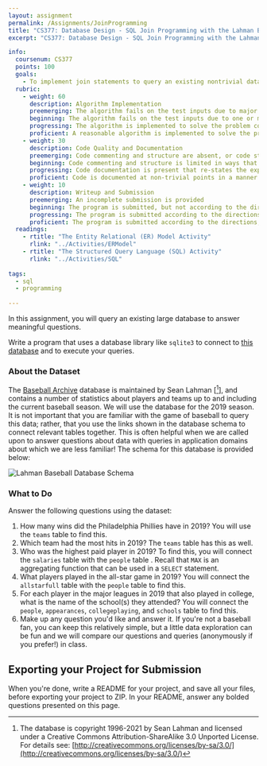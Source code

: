 ```yaml
---
layout: assignment
permalink: /Assignments/JoinProgramming
title: "CS377: Database Design - SQL Join Programming with the Lahman Baseball Database"
excerpt: "CS377: Database Design - SQL Join Programming with the Lahman Baseball Database"

info:
  coursenum: CS377
  points: 100
  goals:
    - To implement join statements to query an existing nontrivial database
  rubric:
    - weight: 60
      description: Algorithm Implementation
      preemerging: The algorithm fails on the test inputs due to major issues, or the program fails to compile and/or run
      beginning: The algorithm fails on the test inputs due to one or more minor issues
      progressing: The algorithm is implemented to solve the problem correctly according to given test inputs, but would fail if executed in a general case due to a minor issue or omission in the algorithm design or implementation
      proficient: A reasonable algorithm is implemented to solve the problem which correctly solves the problem according to the given test inputs, and would be reasonably expected to solve the problem in the general case
    - weight: 30
      description: Code Quality and Documentation
      preemerging: Code commenting and structure are absent, or code structure departs significantly from best practice, and/or the code departs significantly from the style guide
      beginning: Code commenting and structure is limited in ways that reduce the readability of the program, and/or there are minor departures from the style guide
      progressing: Code documentation is present that re-states the explicit code definitions, and/or code is written that mostly adheres to the style guide
      proficient: Code is documented at non-trivial points in a manner that enhances the readability of the program, and code is written according to the style guide
    - weight: 10
      description: Writeup and Submission
      preemerging: An incomplete submission is provided
      beginning: The program is submitted, but not according to the directions in one or more ways (for example, because it is lacking a readme writeup or missing answers to written questions)
      progressing: The program is submitted according to the directions with a minor omission or correction needed, including a readme writeup describing the solution and answering nearly all questions posed in the instructions
      proficient: The program is submitted according to the directions, including a readme writeup describing the solution and answering all questions posed in the instructions
  readings:
    - rtitle: "The Entity Relational (ER) Model Activity"
      rlink: "../Activities/ERModel"
    - rtitle: "The Structured Query Language (SQL) Activity"
      rlink: "../Activities/SQL"    
      
tags:
  - sql
  - programming
  
---
```


In this assignment, you will query an existing large database to answer meaningful questions.

Write a program that uses a database library like `sqlite3` to connect to [this database](
https://github.com/WebucatorTraining/lahman-baseball-mysql/raw/master/lahmansbaseballdb.sqlite) and to execute your queries.

### About the Dataset
The [Baseball Archive](http://www.seanlahman.com/baseball-archive/statistics/) database is maintained by Sean Lahman \[[^1]\], and contains a number of statistics about players and teams up to and including the current baseball season.  We will use the database for the 2019 season.  It is not important that you are familiar with the game of baseball to query this data; rather, that you use the links shown in the database schema to connect relevant tables together.  This is often helpful when we are called upon to answer questions about data with queries in application domains about which we are less familiar!  The schema for this database is provided below:

![Lahman Baseball Database Schema](../images/asmt-joinprogramming/lahmansbaseballdb.sqlite.png)

### What to Do
Answer the following questions using the dataset:

1. How many wins did the Philadelphia Phillies have in 2019?  You will use the `teams` table to find this.
2. Which team had the most hits in 2019?  The `teams` table has this as well.
3. Who was the highest paid player in 2019?  To find this, you will connect the `salaries` table with the `people` table .  Recall that `MAX` is an aggregating function that can be used in a `SELECT` statement.
4. What players played in the all-star game in 2019?  You will connect the `allstarfull` table with the `people` table to find this.
5. For each player in the major leagues in 2019 that also played in college, what is the name of the school(s) they attended?  You will connect the `people`, `appearances`, `collegeplaying`, and `schools` table to find this.
6. Make up any question you'd like and answer it.  If you're not a baseball fan, you can keep this relatively simple, but a little data exploration can be fun and we will compare our questions and queries (anonymously if you prefer!) in class.

## Exporting your Project for Submission

When you're done, write a README for your project, and save all your files, before exporting your project to ZIP.  In your README, answer any bolded questions presented on this page.  

[^1]: The database is copyright 1996-2021 by Sean Lahman and licensed under a Creative Commons Attribution-ShareAlike 3.0 Unported License.  For details see: [http://creativecommons.org/licenses/by-sa/3.0/](http://creativecommons.org/licenses/by-sa/3.0/)